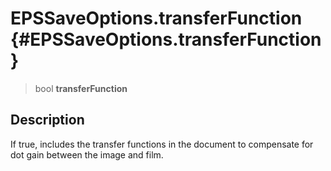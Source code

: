 EPSSaveOptions.transferFunction {#EPSSaveOptions.transferFunction}
===============================

> bool **transferFunction**

Description
-----------

If true, includes the transfer functions in the document to compensate
for dot gain between the image and film.
